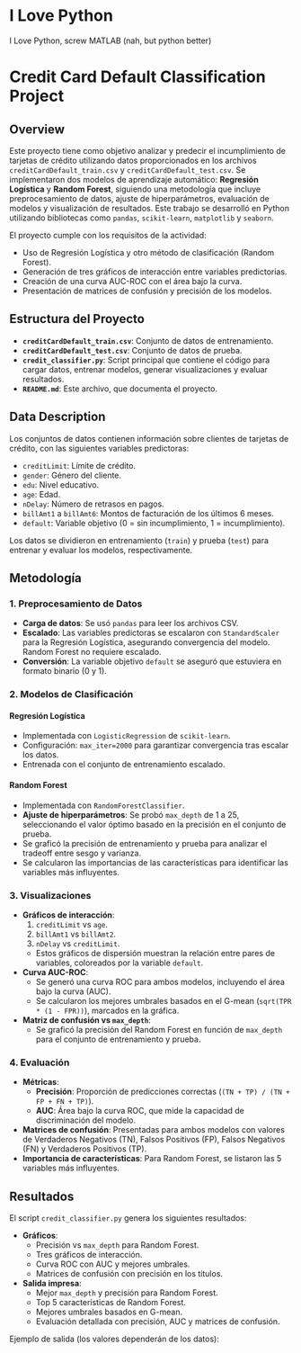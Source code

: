 # I Love Python
I Love Python, screw MATLAB (nah, but python better)

# Credit Card Default Classification Project

## Overview

Este proyecto tiene como objetivo analizar y predecir el incumplimiento de tarjetas de crédito utilizando datos proporcionados en los archivos `creditCardDefault_train.csv` y `creditCardDefault_test.csv`. Se implementaron dos modelos de aprendizaje automático: **Regresión Logística** y **Random Forest**, siguiendo una metodología que incluye preprocesamiento de datos, ajuste de hiperparámetros, evaluación de modelos y visualización de resultados. Este trabajo se desarrolló en Python utilizando bibliotecas como `pandas`, `scikit-learn`, `matplotlib` y `seaborn`.

El proyecto cumple con los requisitos de la actividad:
- Uso de Regresión Logística y otro método de clasificación (Random Forest).
- Generación de tres gráficos de interacción entre variables predictorias.
- Creación de una curva AUC-ROC con el área bajo la curva.
- Presentación de matrices de confusión y precisión de los modelos.

## Estructura del Proyecto

- **`creditCardDefault_train.csv`**: Conjunto de datos de entrenamiento.
- **`creditCardDefault_test.csv`**: Conjunto de datos de prueba.
- **`credit_classifier.py`**: Script principal que contiene el código para cargar datos, entrenar modelos, generar visualizaciones y evaluar resultados.
- **`README.md`**: Este archivo, que documenta el proyecto.

## Data Description

Los conjuntos de datos contienen información sobre clientes de tarjetas de crédito, con las siguientes variables predictoras:
- `creditLimit`: Límite de crédito.
- `gender`: Género del cliente.
- `edu`: Nivel educativo.
- `age`: Edad.
- `nDelay`: Número de retrasos en pagos.
- `billAmt1` a `billAmt6`: Montos de facturación de los últimos 6 meses.
- `default`: Variable objetivo (0 = sin incumplimiento, 1 = incumplimiento).

Los datos se dividieron en entrenamiento (`train`) y prueba (`test`) para entrenar y evaluar los modelos, respectivamente.

## Metodología

### 1. Preprocesamiento de Datos
- **Carga de datos**: Se usó `pandas` para leer los archivos CSV.
- **Escalado**: Las variables predictoras se escalaron con `StandardScaler` para la Regresión Logística, asegurando convergencia del modelo. Random Forest no requiere escalado.
- **Conversión**: La variable objetivo `default` se aseguró que estuviera en formato binario (0 y 1).

### 2. Modelos de Clasificación
#### Regresión Logística
- Implementada con `LogisticRegression` de `scikit-learn`.
- Configuración: `max_iter=2000` para garantizar convergencia tras escalar los datos.
- Entrenada con el conjunto de entrenamiento escalado.

#### Random Forest
- Implementada con `RandomForestClassifier`.
- **Ajuste de hiperparámetros**: Se probó `max_depth` de 1 a 25, seleccionando el valor óptimo basado en la precisión en el conjunto de prueba.
- Se graficó la precisión de entrenamiento y prueba para analizar el tradeoff entre sesgo y varianza.
- Se calcularon las importancias de las características para identificar las variables más influyentes.

### 3. Visualizaciones
- **Gráficos de interacción**:
  1. `creditLimit` vs `age`.
  2. `billAmt1` vs `billAmt2`.
  3. `nDelay` vs `creditLimit`.
  - Estos gráficos de dispersión muestran la relación entre pares de variables, coloreados por la variable `default`.
- **Curva AUC-ROC**:
  - Se generó una curva ROC para ambos modelos, incluyendo el área bajo la curva (AUC).
  - Se calcularon los mejores umbrales basados en el G-mean (`sqrt(TPR * (1 - FPR))`), marcados en la gráfica.
- **Matriz de confusión vs `max_depth`**:
  - Se graficó la precisión del Random Forest en función de `max_depth` para el conjunto de entrenamiento y prueba.

### 4. Evaluación
- **Métricas**:
  - **Precisión**: Proporción de predicciones correctas (`(TN + TP) / (TN + FP + FN + TP)`).
  - **AUC**: Área bajo la curva ROC, que mide la capacidad de discriminación del modelo.
- **Matrices de confusión**: Presentadas para ambos modelos con valores de Verdaderos Negativos (TN), Falsos Positivos (FP), Falsos Negativos (FN) y Verdaderos Positivos (TP).
- **Importancia de características**: Para Random Forest, se listaron las 5 variables más influyentes.

## Resultados

El script `credit_classifier.py` genera los siguientes resultados:
- **Gráficos**:
  - Precisión vs `max_depth` para Random Forest.
  - Tres gráficos de interacción.
  - Curva ROC con AUC y mejores umbrales.
  - Matrices de confusión con precisión en los títulos.
- **Salida impresa**:
  - Mejor `max_depth` y precisión para Random Forest.
  - Top 5 características de Random Forest.
  - Mejores umbrales basados en G-mean.
  - Evaluación detallada con precisión, AUC y matrices de confusión.

Ejemplo de salida (los valores dependerán de los datos):
